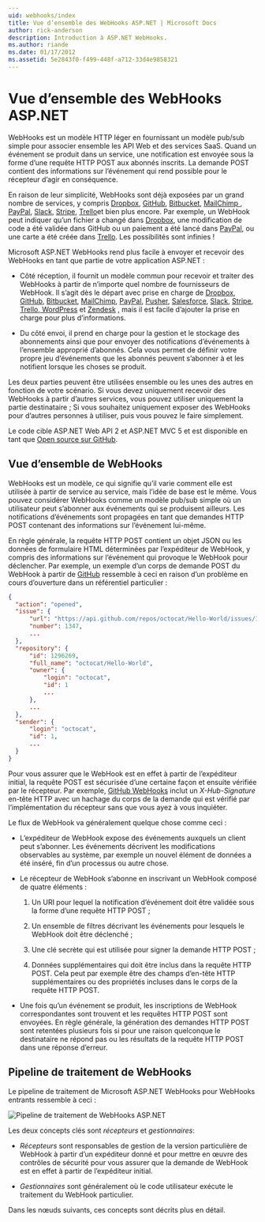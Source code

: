 ```yaml
---
uid: webhooks/index
title: Vue d’ensemble des WebHooks ASP.NET | Microsoft Docs
author: rick-anderson
description: Introduction à ASP.NET WebHooks.
ms.author: riande
ms.date: 01/17/2012
ms.assetid: 5e2843f0-f499-448f-a712-33d4e9858321
---
```

# <a name="aspnet-webhooks-overview"></a>Vue d’ensemble des WebHooks ASP.NET

WebHooks est un modèle HTTP léger en fournissant un modèle pub/sub simple pour associer ensemble les API Web et des services SaaS. Quand un événement se produit dans un service, une notification est envoyée sous la forme d’une requête HTTP POST aux abonnés inscrits. La demande POST contient des informations sur l’événement qui rend possible pour le récepteur d’agir en conséquence.

En raison de leur simplicité, WebHooks sont déjà exposées par un grand nombre de services, y compris [Dropbox](http://dropbox.com/), [GitHub](http://www.github.com/), [Bitbucket](https://bitbucket.org/), [MailChimp ](http://www.mailchimp.com/), [PayPal](http://www.paypal.com/), [Slack](http://www.slack.com), [Stripe](http://www.stripe.com), [Trello](http://www.trello.com/)et bien plus encore. Par exemple, un WebHook peut indiquer qu’un fichier a changé dans [Dropbox](http://dropbox.com/), une modification de code a été validée dans GitHub ou un paiement a été lancé dans [PayPal](http://www.paypal.com/), ou une carte a été créée dans [ Trello](http://www.trello.com/). Les possibilités sont infinies !

Microsoft ASP.NET WebHooks rend plus facile à envoyer et recevoir des WebHooks en tant que partie de votre application ASP.NET :

* Côté réception, il fournit un modèle commun pour recevoir et traiter des WebHooks à partir de n’importe quel nombre de fournisseurs de WebHook. Il s’agit dès le départ avec prise en charge de [Dropbox](http://dropbox.com/), [GitHub](http://www.github.com/), [Bitbucket](https://bitbucket.org/), [MailChimp](http://www.mailchimp.com/), [PayPal](http://www.paypal.com/), [Pusher](http://www.pusher.com), [Salesforce](http://www.salesforce.com), [Slack](http://www.slack.com), [Stripe](http://www.stripe.com), [Trello](http://www.trello.com/),[ WordPress](http://www.wordpress.com) et [Zendesk](https://www.zendesk.com/) , mais il est facile d’ajouter la prise en charge pour plus d’informations.

* Du côté envoi, il prend en charge pour la gestion et le stockage des abonnements ainsi que pour envoyer des notifications d’événements à l’ensemble approprié d’abonnés. Cela vous permet de définir votre propre jeu d’événements que les abonnés peuvent s’abonner à et les notifient lorsque les choses se produit.

Les deux parties peuvent être utilisées ensemble ou les unes des autres en fonction de votre scénario. Si vous devez uniquement recevoir des WebHooks à partir d’autres services, vous pouvez utiliser uniquement la partie destinataire ; Si vous souhaitez uniquement exposer des WebHooks pour d’autres personnes à utiliser, puis vous pouvez le faire simplement.

Le code cible ASP.NET Web API 2 et ASP.NET MVC 5 et est disponible en tant que [Open source sur GitHub](https://github.com/aspnet/WebHooks).

## <a name="webhooks-overview"></a>Vue d’ensemble de WebHooks

WebHooks est un modèle, ce qui signifie qu’il varie comment elle est utilisée à partir de service au service, mais l’idée de base est le même. Vous pouvez considérer WebHooks comme un modèle pub/sub simple où un utilisateur peut s’abonner aux événements qui se produisent ailleurs. Les notifications d’événements sont propagées en tant que demandes HTTP POST contenant des informations sur l’événement lui-même.

En règle générale, la requête HTTP POST contient un objet JSON ou les données de formulaire HTML déterminées par l’expéditeur de WebHook, y compris des informations sur l’événement qui provoque le WebHook pour déclencher. Par exemple, un exemple d’un corps de demande POST du WebHook à partir de [GitHub](http://www.github.com/) ressemble à ceci en raison d’un problème en cours d’ouverture dans un référentiel particulier :

```json
{
  "action": "opened",
  "issue": {
      "url": "https://api.github.com/repos/octocat/Hello-World/issues/1347",
      "number": 1347,
      ...
  },
  "repository": {
      "id": 1296269,
      "full_name": "octocat/Hello-World",
      "owner": {
          "login": "octocat",
          "id": 1
          ...
      },
      ...
  },
  "sender": {
      "login": "octocat",
      "id": 1,
      ...
  }
}
```

Pour vous assurer que le WebHook est en effet à partir de l’expéditeur initial, la requête POST est sécurisée d’une certaine façon et ensuite vérifiée par le récepteur. Par exemple, [GitHub WebHooks](https://developer.github.com/webhooks/) inclut un *X-Hub-Signature* en-tête HTTP avec un hachage du corps de la demande qui est vérifié par l’implémentation du récepteur sans que vous ayez à vous inquiéter.

Le flux de WebHook va généralement quelque chose comme ceci :

* L’expéditeur de WebHook expose des événements auxquels un client peut s’abonner. Les événements décrivent les modifications observables au système, par exemple un nouvel élément de données a été inséré, fin d’un processus ou autre chose.

* Le récepteur de WebHook s’abonne en inscrivant un WebHook composé de quatre éléments :

     1. Un URI pour lequel la notification d’événement doit être validée sous la forme d’une requête HTTP POST ;

     2. Un ensemble de filtres décrivant les événements pour lesquels le WebHook doit être déclenché ;

     3. Une clé secrète qui est utilisée pour signer la demande HTTP POST ;

     4. Données supplémentaires qui doit être inclus dans la requête HTTP POST. Cela peut par exemple être des champs d’en-tête HTTP supplémentaires ou des propriétés incluses dans le corps de la requête HTTP POST.

* Une fois qu’un événement se produit, les inscriptions de WebHook correspondantes sont trouvent et les requêtes HTTP POST sont envoyées. En règle générale, la génération des demandes HTTP POST sont retentées plusieurs fois si pour une raison quelconque le destinataire ne répond pas ou les résultats de la requête HTTP POST dans une réponse d’erreur.

## <a name="webhooks-processing-pipeline"></a>Pipeline de traitement de WebHooks

Le pipeline de traitement de Microsoft ASP.NET WebHooks pour WebHooks entrants ressemble à ceci :

![Pipeline de traitement de WebHooks ASP.NET](_static/WebHookReceivers.png)

Les deux concepts clés sont *récepteurs* et *gestionnaires*:

* *Récepteurs* sont responsables de gestion de la version particulière de WebHook à partir d’un expéditeur donné et pour mettre en œuvre des contrôles de sécurité pour vous assurer que la demande de WebHook est en effet à partir de l’expéditeur initial.

* *Gestionnaires* sont généralement où le code utilisateur exécute le traitement du WebHook particulier.

Dans les nœuds suivants, ces concepts sont décrits plus en détail.
